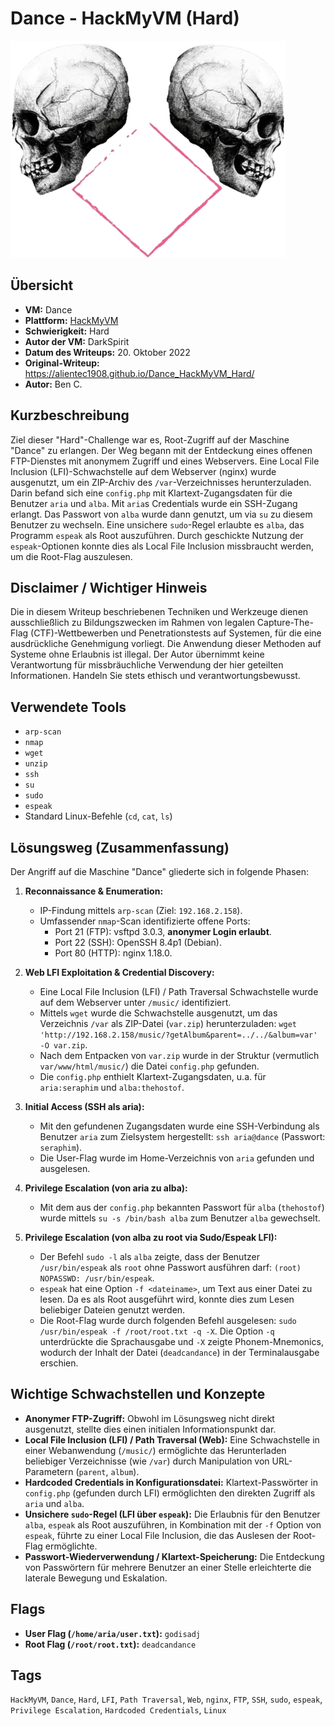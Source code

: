 # Dance - HackMyVM (Hard)

![Dance.png](Dance.png)

## Übersicht

*   **VM:** Dance
*   **Plattform:** [HackMyVM](https://hackmyvm.eu/machines/machine.php?vm=Dance)
*   **Schwierigkeit:** Hard
*   **Autor der VM:** DarkSpirit
*   **Datum des Writeups:** 20. Oktober 2022
*   **Original-Writeup:** https://alientec1908.github.io/Dance_HackMyVM_Hard/
*   **Autor:** Ben C.

## Kurzbeschreibung

Ziel dieser "Hard"-Challenge war es, Root-Zugriff auf der Maschine "Dance" zu erlangen. Der Weg begann mit der Entdeckung eines offenen FTP-Dienstes mit anonymem Zugriff und eines Webservers. Eine Local File Inclusion (LFI)-Schwachstelle auf dem Webserver (nginx) wurde ausgenutzt, um ein ZIP-Archiv des `/var`-Verzeichnisses herunterzuladen. Darin befand sich eine `config.php` mit Klartext-Zugangsdaten für die Benutzer `aria` und `alba`. Mit `aria`s Credentials wurde ein SSH-Zugang erlangt. Das Passwort von `alba` wurde dann genutzt, um via `su` zu diesem Benutzer zu wechseln. Eine unsichere `sudo`-Regel erlaubte es `alba`, das Programm `espeak` als Root auszuführen. Durch geschickte Nutzung der `espeak`-Optionen konnte dies als Local File Inclusion missbraucht werden, um die Root-Flag auszulesen.

## Disclaimer / Wichtiger Hinweis

Die in diesem Writeup beschriebenen Techniken und Werkzeuge dienen ausschließlich zu Bildungszwecken im Rahmen von legalen Capture-The-Flag (CTF)-Wettbewerben und Penetrationstests auf Systemen, für die eine ausdrückliche Genehmigung vorliegt. Die Anwendung dieser Methoden auf Systeme ohne Erlaubnis ist illegal. Der Autor übernimmt keine Verantwortung für missbräuchliche Verwendung der hier geteilten Informationen. Handeln Sie stets ethisch und verantwortungsbewusst.

## Verwendete Tools

*   `arp-scan`
*   `nmap`
*   `wget`
*   `unzip`
*   `ssh`
*   `su`
*   `sudo`
*   `espeak`
*   Standard Linux-Befehle (`cd`, `cat`, `ls`)

## Lösungsweg (Zusammenfassung)

Der Angriff auf die Maschine "Dance" gliederte sich in folgende Phasen:

1.  **Reconnaissance & Enumeration:**
    *   IP-Findung mittels `arp-scan` (Ziel: `192.168.2.158`).
    *   Umfassender `nmap`-Scan identifizierte offene Ports:
        *   Port 21 (FTP): vsftpd 3.0.3, **anonymer Login erlaubt**.
        *   Port 22 (SSH): OpenSSH 8.4p1 (Debian).
        *   Port 80 (HTTP): nginx 1.18.0.

2.  **Web LFI Exploitation & Credential Discovery:**
    *   Eine Local File Inclusion (LFI) / Path Traversal Schwachstelle wurde auf dem Webserver unter `/music/` identifiziert.
    *   Mittels `wget` wurde die Schwachstelle ausgenutzt, um das Verzeichnis `/var` als ZIP-Datei (`var.zip`) herunterzuladen: `wget 'http://192.168.2.158/music/?getAlbum&parent=../../&album=var' -O var.zip`.
    *   Nach dem Entpacken von `var.zip` wurde in der Struktur (vermutlich `var/www/html/music/`) die Datei `config.php` gefunden.
    *   Die `config.php` enthielt Klartext-Zugangsdaten, u.a. für `aria:seraphim` und `alba:thehostof`.

3.  **Initial Access (SSH als aria):**
    *   Mit den gefundenen Zugangsdaten wurde eine SSH-Verbindung als Benutzer `aria` zum Zielsystem hergestellt: `ssh aria@dance` (Passwort: `seraphim`).
    *   Die User-Flag wurde im Home-Verzeichnis von `aria` gefunden und ausgelesen.

4.  **Privilege Escalation (von aria zu alba):**
    *   Mit dem aus der `config.php` bekannten Passwort für `alba` (`thehostof`) wurde mittels `su -s /bin/bash alba` zum Benutzer `alba` gewechselt.

5.  **Privilege Escalation (von alba zu root via Sudo/Espeak LFI):**
    *   Der Befehl `sudo -l` als `alba` zeigte, dass der Benutzer `/usr/bin/espeak` als `root` ohne Passwort ausführen darf: `(root) NOPASSWD: /usr/bin/espeak`.
    *   `espeak` hat eine Option `-f <dateiname>`, um Text aus einer Datei zu lesen. Da es als Root ausgeführt wird, konnte dies zum Lesen beliebiger Dateien genutzt werden.
    *   Die Root-Flag wurde durch folgenden Befehl ausgelesen: `sudo /usr/bin/espeak -f /root/root.txt -q -X`. Die Option `-q` unterdrückte die Sprachausgabe und `-X` zeigte Phonem-Mnemonics, wodurch der Inhalt der Datei (`deadcandance`) in der Terminalausgabe erschien.

## Wichtige Schwachstellen und Konzepte

*   **Anonymer FTP-Zugriff:** Obwohl im Lösungsweg nicht direkt ausgenutzt, stellte dies einen initialen Informationspunkt dar.
*   **Local File Inclusion (LFI) / Path Traversal (Web):** Eine Schwachstelle in einer Webanwendung (`/music/`) ermöglichte das Herunterladen beliebiger Verzeichnisse (wie `/var`) durch Manipulation von URL-Parametern (`parent`, `album`).
*   **Hardcoded Credentials in Konfigurationsdatei:** Klartext-Passwörter in `config.php` (gefunden durch LFI) ermöglichten den direkten Zugriff als `aria` und `alba`.
*   **Unsichere `sudo`-Regel (LFI über `espeak`):** Die Erlaubnis für den Benutzer `alba`, `espeak` als Root auszuführen, in Kombination mit der `-f` Option von `espeak`, führte zu einer Local File Inclusion, die das Auslesen der Root-Flag ermöglichte.
*   **Passwort-Wiederverwendung / Klartext-Speicherung:** Die Entdeckung von Passwörtern für mehrere Benutzer an einer Stelle erleichterte die laterale Bewegung und Eskalation.

## Flags

*   **User Flag (`/home/aria/user.txt`):** `godisadj`
*   **Root Flag (`/root/root.txt`):** `deadcandance`

## Tags

`HackMyVM`, `Dance`, `Hard`, `LFI`, `Path Traversal`, `Web`, `nginx`, `FTP`, `SSH`, `sudo`, `espeak`, `Privilege Escalation`, `Hardcoded Credentials`, `Linux`
